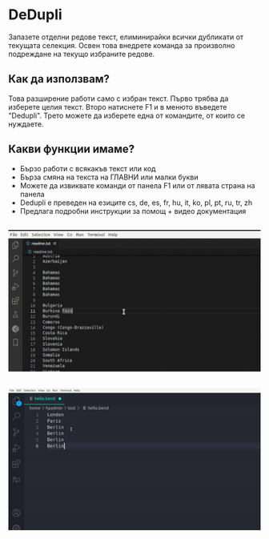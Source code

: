 # DeDupli

Запазете отделни редове текст, елиминирайки всички дубликати от текущата селекция. Освен това внедрете команда за произволно подреждане на текущо избраните редове.

## Как да използвам?

Това разширение работи само с избран текст. Първо трябва да изберете целия текст. Второ натиснете F1 и в менюто въведете "Dedupli". Трето можете да изберете една от командите, от които се нуждаете.

## Какви функции имаме?

- Бързо работи с всякакъв текст или код
- Бърза смяна на текста на ГЛАВНИ или малки букви
- Можете да извиквате команди от панела F1 или от лявата страна на панела
- Dedupli е преведен на езиците cs, de, es, fr, hu, it, ko, pl, pt, ru, tr, zh
- Предлага подробни инструкции за помощ + видео документация

##

[![Vscode разширение](/translations/demo.gif 'Демо на Vscode разширение')](https://learnwithyan.com)

##

[![Vscode разширение](/translations/demo2.gif 'Демо на Vscode разширение')](https://learnwithyan.com)

#
